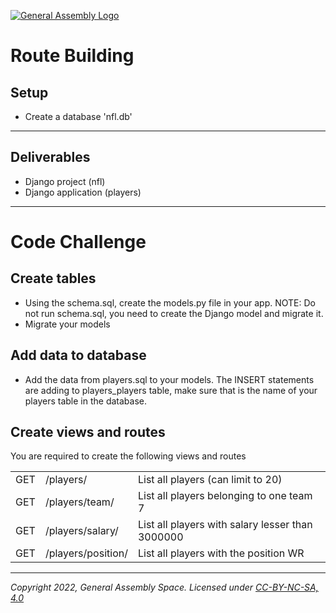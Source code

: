 [![General Assembly Logo](https://ga-dash.s3.amazonaws.com/production/assets/logo-9f88ae6c9c3871690e33280fcf557f33.png)](https://generalassemb.ly)

# Route Building

## Setup

- Create a database 'nfl.db'

---

## Deliverables

- Django project (nfl)
- Django application (players)

---

# Code Challenge

## Create tables

- Using the schema.sql, create the models.py file in your app. NOTE: Do not run schema.sql, you need to create the Django model and migrate it.
- Migrate your models

## Add data to database

- Add the data from players.sql to your models. The INSERT statements are adding to players_players table, make sure that is the name of your players table in the database.

## Create views and routes

You are required to create the following views and routes

|   |   |   |
|---|---|---|
| GET | /players/          | List all players (can limit to 20)               |
| GET | /players/team/     | List all players belonging to one team 7         |
| GET | /players/salary/   | List all players with salary lesser than 3000000 |
| GET | /players/position/ | List all players with the position WR            |

---

_Copyright 2022, General Assembly Space. Licensed under [CC-BY-NC-SA, 4.0](https://creativecommons.org/licenses/by-nc-sa/4.0/)_